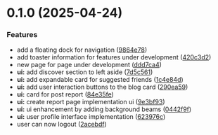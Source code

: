 # 0.1.0 (2025-04-24)

### Features

- add a floating dock for
  navigation ([9864e78](https://github.com/Oay-eee/OAY---Web/commit/9864e78f4132440548928f4a2ee7927e99395ab0))
- add toaster information for features under
  development ([420c3d2](https://github.com/Oay-eee/OAY---Web/commit/420c3d288c54f6e8837acfb5f0a828ae210c8bd2))
- new page for page under
  development ([ddd7ca4](https://github.com/Oay-eee/OAY---Web/commit/ddd7ca4ecb370bbad378ca49c7c31c99ea9deff0))
- **ui:** add discover section to left
  aside ([7d5c561](https://github.com/Oay-eee/OAY---Web/commit/7d5c5614ef808ec499e22ebb070db69afe1afb89))
- **ui:** add expandable card for suggested
  friends ([1c4e84d](https://github.com/Oay-eee/OAY---Web/commit/1c4e84d74136985de16203dd015e72209ff435e3))
- **ui:** add user interaction buttons to the blog
  card ([290ea59](https://github.com/Oay-eee/OAY---Web/commit/290ea59e667b172a12ea14248542e65fc3d802f6))
- **ui:** card for post
  report ([84e35fe](https://github.com/Oay-eee/OAY---Web/commit/84e35fe36c49493465baeba4185da3e55ce4df46))
- **ui:** create report page implementation
  ui ([9e3bf93](https://github.com/Oay-eee/OAY---Web/commit/9e3bf930a422aa60f1347dedb62bb3bafefea5e1))
- **ui:** ui enhancement by adding background
  beams ([0442f9f](https://github.com/Oay-eee/OAY---Web/commit/0442f9faf595612aca30181626c7535369f0bb4b))
- **ui:** user profile interface
  implementation ([623976c](https://github.com/Oay-eee/OAY---Web/commit/623976c1172edd03c16edcd192d97f5d8a84bdd1))
- user can now logout ([2acebdf](https://github.com/Oay-eee/OAY---Web/commit/2acebdfed582b565adb97e7ba0cec66c26180564))
